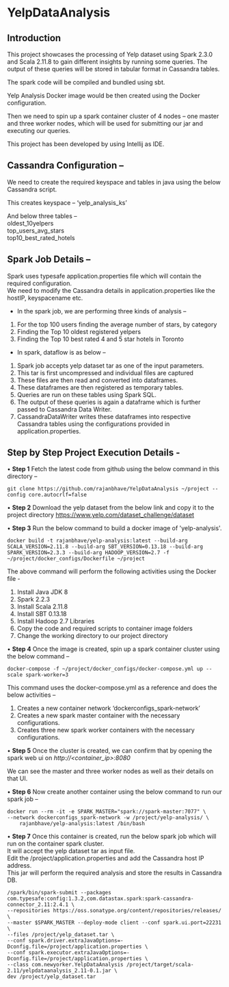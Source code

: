 # YelpDataAnalysis

## Introduction

This project showcases the processing of Yelp dataset using Spark 2.3.0 and Scala 2.11.8 to gain different insights by running some queries. The output of these queries will be stored in tabular format in Cassandra tables.

The spark code will be compiled and bundled using sbt.

Yelp Analysis Docker image would be then created using the Docker configuration.

Then we need to spin up a spark container cluster of 4 nodes – one master and three worker nodes,
which will be used for submitting our jar and executing our queries.

This project has been developed by using Intellij as IDE.

## Cassandra Configuration –
We need to create the required keyspace and tables in java using the below Cassandra script.

This creates keyspace – ‘yelp_analysis_ks’

And below three tables – <br>
oldest_10yelpers <br>
top_users_avg_stars<br>
top10_best_rated_hotels<br>

## Spark Job Details –
Spark uses typesafe application.properties file which will contain the required configuration. <br>
We need to modify the Cassandra details in application.properties like the hostIP, keyspacename etc.

* In the spark job, we are performing three kinds of analysis –<br>
1.	For the top 100 users finding the average number of stars, by category <br>
2.	Finding the Top 10 oldest registered yelpers <br>
3.	Finding the Top 10 best rated 4 and 5 star hotels in Toronto <br>

* In spark, dataflow is as below – <br>
1.	Spark job accepts yelp dataset tar as one of the input parameters. <br>
2.	This tar is first uncompressed and individual files are captured <br>
3.	These files are then read and converted into dataframes. <br>
4.	These dataframes are then registered as temporary tables. <br>
5.	Queries are run on these tables using Spark SQL. <br>
6.	The output of these queries is again a dataframe which is further passed to Cassandra Data Writer. <br>
7.	CassandraDataWriter writes these dataframes into respective Cassandra tables using the configurations provided in application.properties. <br>

## Step by Step Project Execution Details - 

•	**Step 1** Fetch the latest code from github using the below command in this directory –<br>

```git clone https://github.com/rajanbhave/YelpDataAnalysis ~/project --config core.autocrlf=false```

•	**Step 2** Download the yelp dataset from the below link and copy it to the project directory
https://www.yelp.com/dataset_challenge/dataset

•	**Step 3** Run the below command to build a docker image of 'yelp-analysis'.

```
docker build -t rajanbhave/yelp-analysis:latest --build-arg SCALA_VERSION=2.11.8 --build-arg SBT_VERSION=0.13.18 --build-arg SPARK_VERSION=2.3.3 --build-arg HADOOP_VERSION=2.7 -f ~/project/docker_configs/Dockerfile ~/project
```

The above command will perform the following activities using the Docker file - <br>
1.	Install Java JDK 8 <br>
2.	Spark 2.2.3 <br>
3.	Install Scala 2.11.8 <br>
4.	Install SBT 0.13.18 <br>
5.	Install Hadoop 2.7 Libraries <br>
6.	Copy the code and required scripts to container image folders <br>
7.	Change the working directory to our project directory <br>

•	**Step 4** Once the image is created, spin up a spark container cluster using the below command –

```docker-compose -f ~/project/docker_configs/docker-compose.yml up --scale spark-worker=3```

This command uses the docker-compose.yml as a reference and does the below activities – <br>
1.	Creates a new container network ‘dockerconfigs_spark-network’ <br>
2.	Creates a new spark master container with the necessary configurations. <br>
3.	Creates three new spark worker containers with the necessary configurations. <br>

•	**Step 5** Once the cluster is created, we can confirm that by opening the spark web ui on <i>http://<container_ip>:8080</i>

We can see the master and three worker nodes as well as their details on that UI.

•	**Step 6** Now create another container using the below command to run our spark job –
```
docker run --rm -it -e SPARK_MASTER="spark://spark-master:7077" \
--network dockerconfigs_spark-network -w /project/yelp-analysis/ \
    rajanbhave/yelp-analysis:latest /bin/bash
```

•	**Step 7** Once this container is created, run the below spark job which will run on the container spark cluster. <br>
It will accept the yelp dataset tar as input file. <br>
Edit the /project/application.properties and add the Cassandra host IP address. <br>
This jar will perform the required analysis and store the results in Cassandra DB. <br>
```
/spark/bin/spark-submit --packages com.typesafe:config:1.3.2,com.datastax.spark:spark-cassandra-connector_2.11:2.4.1 \
--repositories https://oss.sonatype.org/content/repositories/releases/ \
--master $SPARK_MASTER --deploy-mode client --conf spark.ui.port=22231 \
--files /project/yelp_dataset.tar \
--conf spark.driver.extraJavaOptions=-Dconfig.file=/project/application.properties \
--conf spark.executor.extraJavaOptions=-Dconfig.file=/project/application.properties \
--class com.newyorker.YelpDataAnalysis /project/target/scala-2.11/yelpdataanalysis_2.11-0.1.jar \
dev /project/yelp_dataset.tar
```
